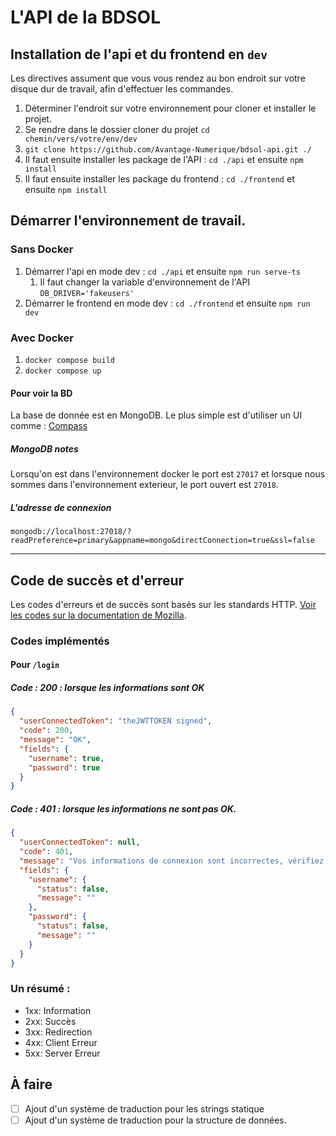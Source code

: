 # L'API de la BDSOL

## Installation de l'api et du frontend en `dev`

Les directives assument que vous vous rendez au bon endroit sur votre disque dur de travail, afin d'effectuer les commandes.

1. Déterminer l'endroit sur votre environnement pour cloner et installer le projet.
2. Se rendre dans le dossier cloner du projet `cd chemin/vers/votre/env/dev`
3. `git clone https://github.com/Avantage-Numerique/bdsol-api.git ./`
4. Il faut ensuite installer les package de l'API : `cd ./api` et ensuite `npm install`
5. Il faut ensuite installer les package du frontend : `cd ./frontend` et ensuite `npm install`

## Démarrer l'environnement de travail.

### Sans Docker

1. Démarrer l'api en mode dev : `cd ./api` et ensuite `npm run serve-ts`
   1. Il faut changer la variable d'environnement de l'API `DB_DRIVER='fakeusers'`
2. Démarrer le frontend en mode dev : `cd ./frontend` et ensuite `npm run dev`

### Avec Docker
1. `docker compose build`
2. `docker compose up`

#### Pour voir la BD
La base de donnée est en MongoDB. Le plus simple est d'utiliser un UI comme : [Compass](https://www.mongodb.com/products/compass)

##### MongoDB notes
Lorsqu'on est dans l'environnement docker le port est `27017` et lorsque nous sommes dans l'environnement exterieur, le port ouvert est `27018`.

##### L'adresse de connexion 
```url
mongodb://localhost:27018/?readPreference=primary&appname=mongo&directConnection=true&ssl=false
```
---

## Code de succès et d'erreur

Les codes d'erreurs et de succès sont basés sur les standards HTTP.
[Voir les codes sur la documentation de Mozilla](https://developer.mozilla.org/fr/docs/Web/HTTP/Status).

### Codes implémentés

#### Pour `/login`

##### Code : **200** : lorsque les informations sont OK

```json
{
  "userConnectedToken": "theJWTTOKEN signed",
  "code": 200,
  "message": "OK",
  "fields": {
    "username": true,
    "password": true
  }
}
```

##### Code : **401** : lorsque les informations ne sont pas OK.

```json
{
  "userConnectedToken": null,
  "code": 401,
  "message": "Vos informations de connexion sont incorrectes, vérifiez votre utilisateur et mot de passe.",
  "fields": {
    "username": {
      "status": false,
      "message": ""
    },
    "password": {
      "status": false,
      "message": ""
    }
  }
}
```

### Un résumé :

- 1xx: Information
- 2xx: Succès
- 3xx: Redirection
- 4xx: Client Erreur
- 5xx: Server Erreur


## À faire
- [ ] Ajout d'un système de traduction pour les strings statique
- [ ] Ajout d'un système de traduction pour la structure de données.